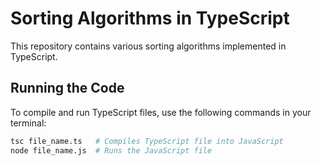 # Sorting Algorithms in TypeScript

This repository contains various sorting algorithms implemented in TypeScript.

## Running the Code

To compile and run TypeScript files, use the following commands in your terminal:

```bash
tsc file_name.ts   # Compiles TypeScript file into JavaScript
node file_name.js  # Runs the JavaScript file
```
